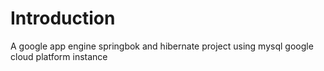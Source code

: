 # Introduction 

A google app engine springbok and hibernate project using mysql google cloud platform instance


